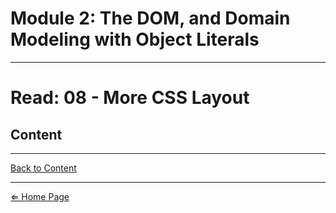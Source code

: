 # Module 2: The DOM, and Domain Modeling with Object Literals

***

# Read: 08 - More CSS Layout

## Content

***

[Back to Content](#content)

***

[⇐ Home Page](../)